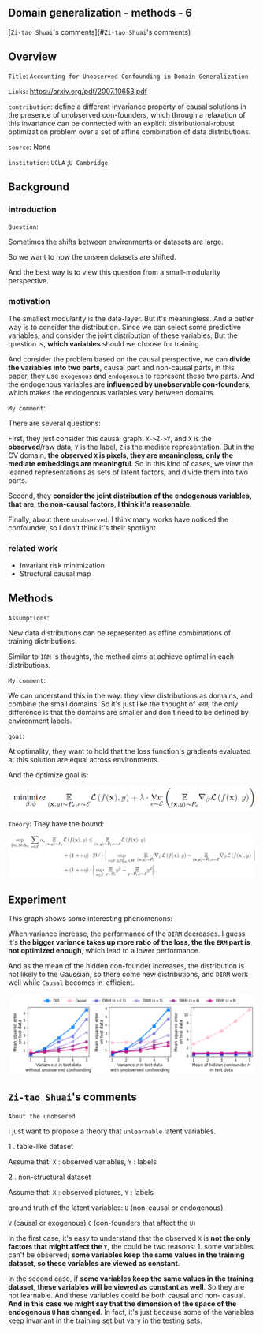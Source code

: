 ## Domain generalization - methods - 6

[`Zi-tao Shuai`'s comments](#`Zi-tao Shuai`'s comments)

## Overview

`Title`: `Accounting for Unobserved Confounding in Domain
Generalization` 

`Links`: https://arxiv.org/pdf/2007.10653.pdf

`contribution`: define a different invariance property of causal solutions in the presence of unobserved con-founders,  which through a relaxation of this invariance can be connected with an explicit distributional-robust optimization problem over a set of affine combination of data distributions. 

`source`: None

`institution`:  `UCLA` ;`U Cambridge`

## Background

### introduction

`Question`:

Sometimes the shifts between environments or datasets are large.

So we want to how the unseen datasets are shifted.

And the best way is to view this question from a small-modularity perspective.

### motivation

The smallest modularity is the data-layer. But it's meaningless. And a better way is to consider the distribution. Since we can select some predictive variables, and consider the joint distribution of these variables. But the question is, **which variables** should we choose for training.

And consider the problem based on the causal perspective, we can **divide the variables into two parts**, causal part and non-causal parts, in this paper, they use `exogenous` and `endogenous` to represent these two parts. And the endogenous variables are **influenced by unobservable con-founders**, which makes the endogenous variables vary between domains.

 `My comment`:

There are several questions:

First, they just consider this causal graph: `X->Z->Y`, and `X` is the **observed**/raw data, `Y` is the label, `Z` is the mediate representation. But in the CV domain, **the observed `X` is pixels, they are meaningless, only the mediate embeddings are meaningful**. So in this kind of cases, we view the learned representations as sets of latent factors, and divide them into two parts. 

Second, they **consider the joint distribution of the endogenous variables, that are, the non-causal factors, I think it's reasonable**.

Finally, about there `unobserved`. I think many works have noticed the confounder, so I don't think it's their spotlight. 

### related work

- Invariant risk minimization
- Structural causal map

## Methods

`Assumptions`:

New data distributions can be represented as affine combinations of training distributions.

Similar to  `IRM` 's thoughts, the method aims at  achieve optimal in each distributions.

`My comment`:

We can understand this in the way: they view distributions as domains, and combine the small domains. So it's just like the thought of `HRM`, the only difference is that the domains are smaller and don't need to be defined by environment labels.

`goal`:

At optimality, they want to hold that the loss function's gradients evaluated at this solution are equal across environments.

And the optimize goal is:

![image-20220906203143413](asset/image-20220906203143413.png)

`Theory`:
They have the bound:

![image-20220906202638625](asset/image-20220906202638625.png)



## Experiment

This graph shows some interesting phenomenons:

When variance increase, the performance of the `DIRM`  decreases. I guess it's **the bigger variance takes up more ratio of the loss, the the `ERM` part is not optimized enough**, which lead to a lower performance.

And as the mean of the hidden con-founder increases, the distribution is not likely to the Gaussian, so there come new distributions, and `DIRM` work well while `Causal` becomes in-efficient.

![image-20220906203537046](asset/image-20220906203537046.png)

## `Zi-tao Shuai`'s comments

`About the unobsered`

I just want to propose a theory that `unlearnable` latent variables.

1 . table-like dataset

Assume that: `X` : observed variables, `Y` : labels

2 . non-structural dataset 

Assume that: `X` : observed pictures, `Y` : labels

ground truth of the latent variables: `U` (non-causal or endogenous)

`V` (causal or exogenous)  `C` (con-founders that affect the `U`)

In the first case, it's easy to understand that the observed `X` is **not the only factors that might affect the `Y`**,  the could be two reasons: 1. some variables can't be observed; **some variables keep the same values in the training dataset, so these variables are viewed as constant**.

In the second case, if **some variables keep the same values in the training dataset,  these variables will be viewed as constant as well**. So they are not learnable. And these variables could be both causal and non- casual. **And in this case we might say that the dimension of the space of the endogenous `U` has changed**. In fact, it's just because some of the variables keep invariant in the training set but vary in the testing sets.
